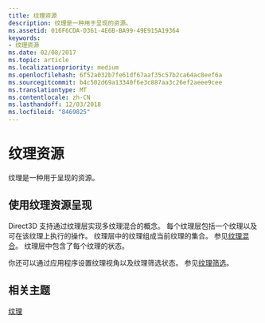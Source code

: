 ```yaml
---
title: 纹理资源
description: 纹理是一种用于呈现的资源。
ms.assetid: 016F6CDA-D361-4E6B-BA99-49E915A19364
keywords:
- 纹理资源
ms.date: 02/08/2017
ms.topic: article
ms.localizationpriority: medium
ms.openlocfilehash: 6f52a032b7fe61df67aaf35c57b2ca64ac8eef6a
ms.sourcegitcommit: b4c502d69a13340f6e3c887aa3c26ef2aeee9cee
ms.translationtype: MT
ms.contentlocale: zh-CN
ms.lasthandoff: 12/03/2018
ms.locfileid: "8469825"
---
```

# <a name="texture-resources"></a>纹理资源


纹理是一种用于呈现的资源。

## <a name="span-idrenderingwithtextureresourcesspanspan-idrenderingwithtextureresourcesspanspan-idrenderingwithtextureresourcesspanrendering-with-texture-resources"></a><span id="Rendering_with_Texture_Resources"></span><span id="rendering_with_texture_resources"></span><span id="RENDERING_WITH_TEXTURE_RESOURCES"></span>使用纹理资源呈现


Direct3D 支持通过纹理层实现多纹理混合的概念。 每个纹理层包括一个纹理以及可在该纹理上执行的操作。 纹理层中的纹理组成当前纹理的集合。 参见[纹理混合](texture-blending.md)。 纹理层中包含了每个纹理的状态。

你还可以通过应用程序设置纹理视角以及纹理筛选状态。 参见[纹理筛选](texture-filtering.md)。

## <a name="span-idrelated-topicsspanrelated-topics"></a><span id="related-topics"></span>相关主题


[纹理](textures.md)

 

 




